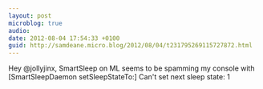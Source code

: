 ```yaml
---
layout: post
microblog: true
audio: 
date: 2012-08-04 17:54:33 +0100
guid: http://samdeane.micro.blog/2012/08/04/t231795269115727872.html
---
```

Hey @jollyjinx, SmartSleep on ML seems to be spamming my console with  [SmartSleepDaemon setSleepStateTo:] Can't set next sleep state: 1
